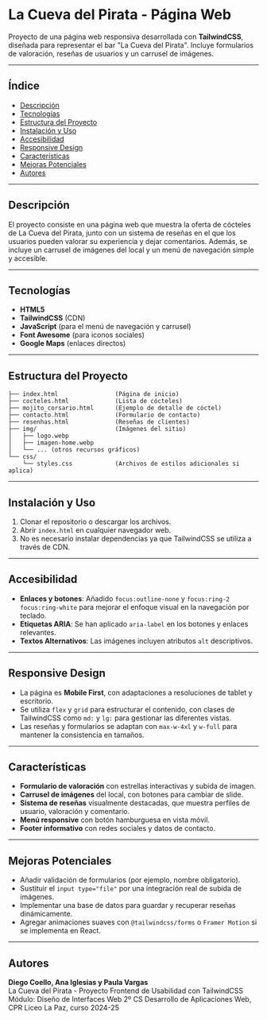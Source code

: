 # La Cueva del Pirata - Página Web

Proyecto de una página web responsiva desarrollada con **TailwindCSS**, diseñada para representar el bar "La Cueva del Pirata". Incluye formularios de valoración, reseñas de usuarios y un carrusel de imágenes.

---

## Índice

- [Descripción](#descripción)
- [Tecnologías](#tecnologías)
- [Estructura del Proyecto](#estructura-del-proyecto)
- [Instalación y Uso](#instalación-y-uso)
- [Accesibilidad](#accesibilidad)
- [Responsive Design](#responsive-design)
- [Características](#características)
- [Mejoras Potenciales](#mejoras-potenciales)
- [Autores](#autores)

---

## Descripción

El proyecto consiste en una página web que muestra la oferta de cócteles de La Cueva del Pirata, junto con un sistema de reseñas en el que los usuarios pueden valorar su experiencia y dejar comentarios. Además, se incluye un carrusel de imágenes del local y un menú de navegación simple y accesible.

---

## Tecnologías

- **HTML5**
- **TailwindCSS** (CDN)
- **JavaScript** (para el menú de navegación y carrusel)
- **Font Awesome** (para iconos sociales)
- **Google Maps** (enlaces directos)

---

## Estructura del Proyecto

```
├── index.html                (Página de inicio)
├── cocteles.html             (Lista de cócteles)
├── mojito_corsario.html      (Ejemplo de detalle de cóctel)
├── contacto.html             (Formulario de contacto)
├── resenhas.html             (Reseñas de clientes)
├── img/                      (Imágenes del sitio)
│   ├── logo.webp
│   ├── imagen-home.webp
│   └── ... (otros recursos gráficos)
└── css/
    └── styles.css            (Archivos de estilos adicionales si aplica)
```

---

## Instalación y Uso

1. Clonar el repositorio o descargar los archivos.
2. Abrir `index.html` en cualquier navegador web.
3. No es necesario instalar dependencias ya que TailwindCSS se utiliza a través de CDN.

---

## Accesibilidad

- **Enlaces y botones**: Añadido `focus:outline-none` y `focus:ring-2 focus:ring-white` para mejorar el enfoque visual en la navegación por teclado.
- **Etiquetas ARIA**: Se han aplicado `aria-label` en los botones y enlaces relevantes.
- **Textos Alternativos**: Las imágenes incluyen atributos `alt` descriptivos.

---

## Responsive Design

- La página es **Mobile First**, con adaptaciones a resoluciones de tablet y escritorio.
- Se utiliza `flex` y `grid` para estructurar el contenido, con clases de TailwindCSS como `md:` y `lg:` para gestionar las diferentes vistas.
- Las reseñas y formularios se adaptan con `max-w-4xl` y `w-full` para mantener la consistencia en tamaños.

---

## Características

- **Formulario de valoración** con estrellas interactivas y subida de imagen.
- **Carrusel de imágenes** del local, con botones para cambiar de slide.
- **Sistema de reseñas** visualmente destacadas, que muestra perfiles de usuario, valoración y comentario.
- **Menú responsive** con botón hamburguesa en vista móvil.
- **Footer informativo** con redes sociales y datos de contacto.

---

## Mejoras Potenciales

- Añadir validación de formularios (por ejemplo, nombre obligatorio).
- Sustituir el `input type="file"` por una integración real de subida de imágenes.
- Implementar una base de datos para guardar y recuperar reseñas dinámicamente.
- Agregar animaciones suaves con `@tailwindcss/forms` o `Framer Motion` si se implementa en React.

---

## Autores

**Diego Coello, Ana Iglesias y Paula Vargas**  
La Cueva del Pirata - Proyecto Frontend de Usabilidad con TailwindCSS  
Módulo: Diseño de Interfaces Web
2º CS Desarrollo de Aplicaciones Web, CPR Liceo La Paz, curso 2024-25
